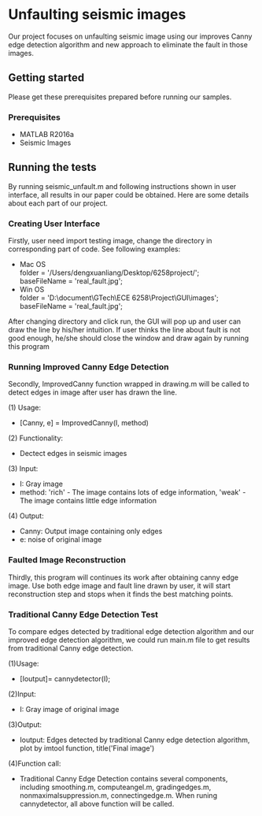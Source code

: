 Unfaulting seismic images
==========================
Our project focuses on unfaulting seismic image using our improves Canny edge detection algorithm and new approach to eliminate the fault in those images. <br/>

Getting started
------------------
Please get these prerequisites prepared before running our samples.<br/>

### Prerequisites
* MATLAB R2016a
* Seismic Images

Running the tests
------------------
By running seismic_unfault.m and following instructions shown in user interface, all results in our paper could be obtained. Here are some details about each part of our project.  

### Creating User Interface
Firstly, user need import testing image, change the directory in corresponding part of code. See following examples:<br>
* Mac OS<br>
  folder = '/Users/dengxuanliang/Desktop/6258project/';<br>
  baseFileName = 'real_fault.jpg';<br>
* Win OS<br>
folder = 'D:\document\GTech\ECE 6258\Project\GUI\images';<br>
baseFileName = 'real_fault.jpg';<br>

After changing directory and click run, the GUI will pop up and user can draw the line by his/her intuition. If user thinks the line about fault is not good enough, he/she should close the window and draw again by running this program<br>

### Running Improved Canny Edge Detection
Secondly, ImprovedCanny function wrapped in drawing.m will be called to detect edges in image after user has drawn the line.<br>

(1) Usage: 
* [Canny, e] = ImprovedCanny(I, method)

(2) Functionality:
* Dectect edges in seismic images

(3) Input:<br>
* I: Gray image<br>
* method: 'rich' - The image contains lots of edge information, 'weak' - The image contains little edge information<br>  

(4) Output:<br>
* Canny: Output image containing only edges<br>
* e: noise of original image<br>

### Faulted Image Reconstruction
Thirdly, this program will continues its work after obtaining canny edge image. Use both edge image and fault line drawn by user, it will start reconstruction step and stops when it finds the best matching points.

### Traditional Canny Edge Detection Test
To compare edges detected by traditional edge detection algorithm and our improved edge detection algorithm, we could run main.m file to get results from traditional Canny edge detection.<br>

(1)Usage:
* [Ioutput]= cannydetector(I);

(2)Input:
* I: Gray image of original image

(3)Output:
* Ioutput: Edges detected by traditional Canny edge detection algorithm, plot by imtool function, title('Final image')

(4)Function call:
* Traditional Canny Edge Detection contains several components, including smoothing.m, computeangel.m, gradingedges.m, nonmaximalsuppression.m, connectingedge.m. When runing cannydetector, all above function will be called. 



  

